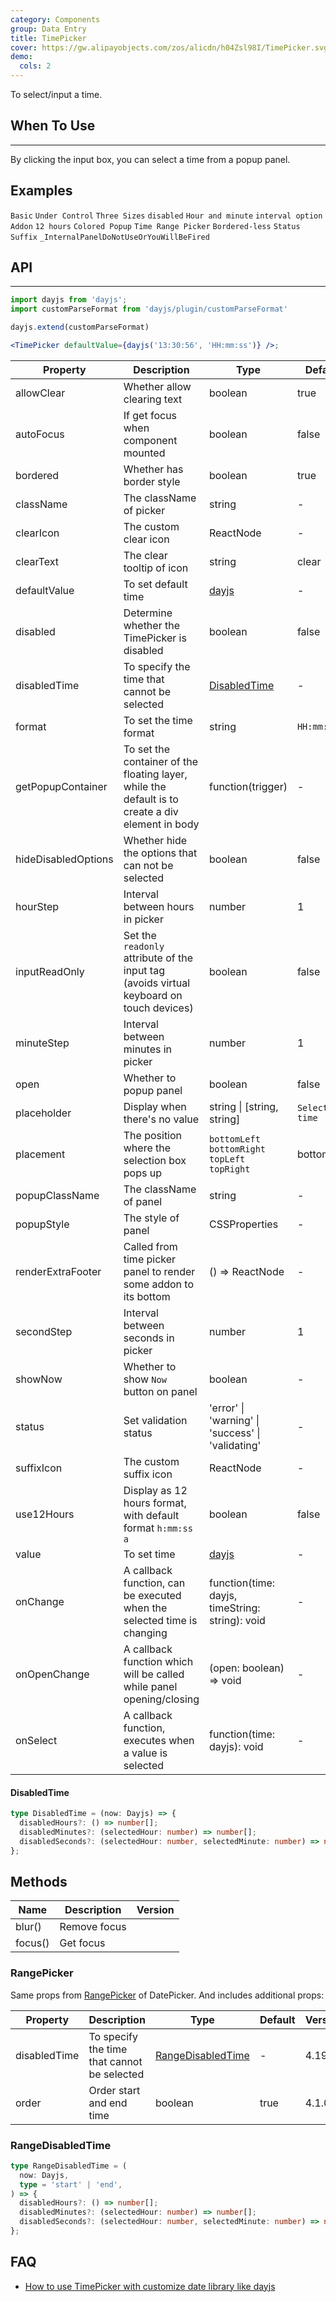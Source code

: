 ```yaml
---
category: Components
group: Data Entry
title: TimePicker
cover: https://gw.alipayobjects.com/zos/alicdn/h04Zsl98I/TimePicker.svg
demo:
  cols: 2
---
```


To select/input a time.

## When To Use

---

By clicking the input box, you can select a time from a popup panel.

## Examples

<code src="./demo/basic.tsx">Basic</code>
<code src="./demo/value.tsx">Under Control</code>
<code src="./demo/size.tsx">Three Sizes</code>
<code src="./demo/disabled.tsx">disabled</code>
<code src="./demo/hide-column.tsx">Hour and minute</code>
<code src="./demo/interval-options.tsx">interval option</code>
<code src="./demo/addon.tsx">Addon</code>
<code src="./demo/12hours.tsx">12 hours</code>
<code src="./demo/colored-popup.tsx" debug>Colored Popup</code>
<code src="./demo/range-picker.tsx">Time Range Picker</code>
<code src="./demo/bordered.tsx">Bordered-less</code>
<code src="./demo/status.tsx">Status</code>
<code src="./demo/suffix.tsx" debug>Suffix</code>
<code src="./demo/render-panel.tsx" debug>\_InternalPanelDoNotUseOrYouWillBeFired</code>

## API

---

```jsx
import dayjs from 'dayjs';
import customParseFormat from 'dayjs/plugin/customParseFormat'

dayjs.extend(customParseFormat)

<TimePicker defaultValue={dayjs('13:30:56', 'HH:mm:ss')} />;
```

| Property            | Description                                                                                      | Type                                              | Default         | Version |
| ------------------- | ------------------------------------------------------------------------------------------------ | ------------------------------------------------- | --------------- | ------- |
| allowClear          | Whether allow clearing text                                                                      | boolean                                           | true            |         |
| autoFocus           | If get focus when component mounted                                                              | boolean                                           | false           |         |
| bordered            | Whether has border style                                                                         | boolean                                           | true            |         |
| className           | The className of picker                                                                          | string                                            | -               |         |
| clearIcon           | The custom clear icon                                                                            | ReactNode                                         | -               |         |
| clearText           | The clear tooltip of icon                                                                        | string                                            | clear           |         |
| defaultValue        | To set default time                                                                              | [dayjs](http://day.js.org/)                       | -               |         |
| disabled            | Determine whether the TimePicker is disabled                                                     | boolean                                           | false           |         |
| disabledTime        | To specify the time that cannot be selected                                                      | [DisabledTime](#DisabledTime)                     | -               | 4.19.0  |
| format              | To set the time format                                                                           | string                                            | `HH:mm:ss`      |         |
| getPopupContainer   | To set the container of the floating layer, while the default is to create a div element in body | function(trigger)                                 | -               |         |
| hideDisabledOptions | Whether hide the options that can not be selected                                                | boolean                                           | false           |         |
| hourStep            | Interval between hours in picker                                                                 | number                                            | 1               |         |
| inputReadOnly       | Set the `readonly` attribute of the input tag (avoids virtual keyboard on touch devices)         | boolean                                           | false           |         |
| minuteStep          | Interval between minutes in picker                                                               | number                                            | 1               |         |
| open                | Whether to popup panel                                                                           | boolean                                           | false           |         |
| placeholder         | Display when there's no value                                                                    | string \| \[string, string]                       | `Select a time` |         |
| placement           | The position where the selection box pops up                                                     | `bottomLeft` `bottomRight` `topLeft` `topRight`   | bottomLeft      |         |
| popupClassName      | The className of panel                                                                           | string                                            | -               |         |
| popupStyle          | The style of panel                                                                               | CSSProperties                                     | -               |         |
| renderExtraFooter   | Called from time picker panel to render some addon to its bottom                                 | () => ReactNode                                   | -               |         |
| secondStep          | Interval between seconds in picker                                                               | number                                            | 1               |         |
| showNow             | Whether to show `Now` button on panel                                                            | boolean                                           | -               | 4.4.0   |
| status              | Set validation status                                                                            | 'error' \| 'warning' \| 'success' \| 'validating' | -               | 4.19.0  |
| suffixIcon          | The custom suffix icon                                                                           | ReactNode                                         | -               |         |
| use12Hours          | Display as 12 hours format, with default format `h:mm:ss a`                                      | boolean                                           | false           |         |
| value               | To set time                                                                                      | [dayjs](http://day.js.org/)                       | -               |         |
| onChange            | A callback function, can be executed when the selected time is changing                          | function(time: dayjs, timeString: string): void   | -               |         |
| onOpenChange        | A callback function which will be called while panel opening/closing                             | (open: boolean) => void                           | -               |         |
| onSelect            | A callback function, executes when a value is selected                                           | function(time: dayjs): void                       | -               |         |

#### DisabledTime

```typescript
type DisabledTime = (now: Dayjs) => {
  disabledHours?: () => number[];
  disabledMinutes?: (selectedHour: number) => number[];
  disabledSeconds?: (selectedHour: number, selectedMinute: number) => number[];
};
```

## Methods

| Name    | Description  | Version |
| ------- | ------------ | ------- |
| blur()  | Remove focus |         |
| focus() | Get focus    |         |

### RangePicker

Same props from [RangePicker](/components/date-picker/#RangePicker) of DatePicker. And includes additional props:

| Property     | Description                                 | Type                                    | Default | Version |
| ------------ | ------------------------------------------- | --------------------------------------- | ------- | ------- |
| disabledTime | To specify the time that cannot be selected | [RangeDisabledTime](#RangeDisabledTime) | -       | 4.19.0  |
| order        | Order start and end time                    | boolean                                 | true    | 4.1.0   |

### RangeDisabledTime

```typescript
type RangeDisabledTime = (
  now: Dayjs,
  type = 'start' | 'end',
) => {
  disabledHours?: () => number[];
  disabledMinutes?: (selectedHour: number) => number[];
  disabledSeconds?: (selectedHour: number, selectedMinute: number) => number[];
};
```

<style>
.code-box-demo .ant-picker { margin: 0 8px 12px 0; }
.ant-row-rtl .code-box-demo .ant-picker { margin: 0 0 12px 8px; }
</style>

## FAQ

- [How to use TimePicker with customize date library like dayjs](/docs/react/use-custom-date-library#TimePicker)

